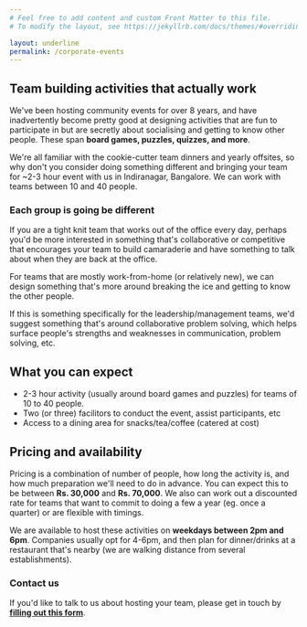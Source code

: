 ```yaml
---
# Feel free to add content and custom Front Matter to this file.
# To modify the layout, see https://jekyllrb.com/docs/themes/#overriding-theme-defaults

layout: underline
permalink: /corporate-events
---
```


## Team building activities that actually work

We've been hosting community events for over 8 years, and have inadvertently become pretty good at designing activities that are fun to participate in but are secretly about socialising and getting to know other people. These span **board games, puzzles, quizzes, and more**.

We're all familiar with the cookie-cutter team dinners and yearly offsites, so why don't you consider doing something different and bringing your team for ~2-3 hour event with us in Indiranagar, Bangalore. We can work with teams between 10 and 40 people.

### Each group is going be different

If you are a tight knit team that works out of the office every day, perhaps you'd be more interested in something that's collaborative or competitive that encourages your team to build camaraderie and have something to talk about when they are back at the office.

For teams that are mostly work-from-home (or relatively new), we can design something that's more around breaking the ice and getting to know the other people.

If this is something specifically for the leadership/management teams, we'd suggest something that's around collaborative problem solving, which helps surface people's strengths and weaknesses in communication, problem solving, etc.

## What you can expect

* 2-3 hour activity (usually around board games and puzzles) for teams of 10 to 40 people.
* Two (or three) facilitors to conduct the event, assist participants, etc
* Access to a dining area for snacks/tea/coffee (catered at cost)

## Pricing and availability 

Pricing is a combination of number of people, how long the activity is, and how much preparation we'll need to do in advance. You can expect this to be between **Rs. 30,000** and **Rs. 70,000**. We also can work out a discounted rate for teams that want to commit to doing a few a year (eg. once a quarter) or are flexible with timings.

We are available to host these activities on **weekdays between 2pm and 6pm**. Companies usually opt for 4-6pm, and then plan for dinner/drinks at a restaurant that's nearby (we are walking distance from several establishments).


### Contact us

If you'd like to talk to us about hosting your team, please get in touch by **<a href="https://docs.google.com/forms/d/e/1FAIpQLScqclOr1xIQ6LKZxs3bEgsiPZIP7Pyg9hDFaO27bLrwop4DAA/viewform" target="_blank" class="button">filling out this form</a>**.